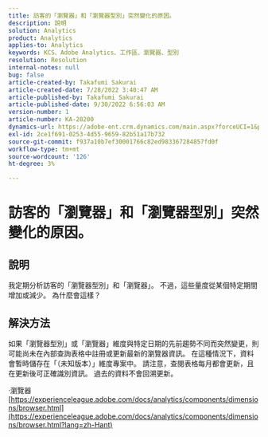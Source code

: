 ```yaml
---
title: 訪客的「瀏覽器」和「瀏覽器型別」突然變化的原因。
description: 說明
solution: Analytics
product: Analytics
applies-to: Analytics
keywords: KCS、Adobe Analytics、工作區、瀏覽器、型別
resolution: Resolution
internal-notes: null
bug: false
article-created-by: Takafumi Sakurai
article-created-date: 7/28/2022 3:40:47 AM
article-published-by: Takafumi Sakurai
article-published-date: 9/30/2022 6:56:03 AM
version-number: 1
article-number: KA-20200
dynamics-url: https://adobe-ent.crm.dynamics.com/main.aspx?forceUCI=1&pagetype=entityrecord&etn=knowledgearticle&id=7338840c-270e-ed11-82e5-000d3a379369
exl-id: 2ce1f691-0253-4d55-9659-82b51a17b732
source-git-commit: f937a10b7ef30001766c82ed983367284857fd0f
workflow-type: tm+mt
source-wordcount: '126'
ht-degree: 3%

---
```


# 訪客的「瀏覽器」和「瀏覽器型別」突然變化的原因。

## 說明

我定期分析訪客的「瀏覽器型別」和「瀏覽器」。 不過，這些量度從某個特定期間增加或減少。 為什麼會這樣？

## 解決方法


如果「瀏覽器型別」或「瀏覽器」維度與特定日期的先前趨勢不同而突然變更，則可能尚未在內部查詢表格中註冊或更新最新的瀏覽器資訊。 在這種情況下，資料會暫時儲存在「（未知版本）」維度專案中。 請注意，查閱表格每月都會更新，且在更新後可正確識別資訊。 過去的資料不會回溯更新。

·瀏覽器
[https://experienceleague.adobe.com/docs/analytics/components/dimensions/browser.html](https://experienceleague.adobe.com/docs/analytics/components/dimensions/browser.html?lang=zh-Hant)
